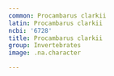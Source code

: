 ```yaml
---
common: Procambarus clarkii
latin: Procambarus clarkii
ncbi: '6728'
title: Procambarus clarkii
group: Invertebrates
image: .na.character

---
```

